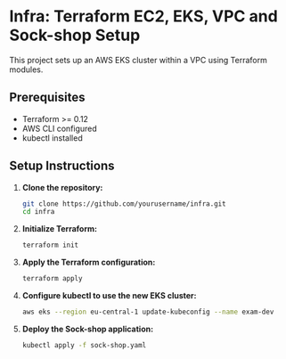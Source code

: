 # Infra: Terraform EC2, EKS, VPC and Sock-shop Setup

This project sets up an AWS EKS cluster within a VPC using Terraform modules. 

## Prerequisites

- Terraform >= 0.12
- AWS CLI configured
- kubectl installed

## Setup Instructions

1. **Clone the repository:**
    ```sh
    git clone https://github.com/yourusername/infra.git
    cd infra
    ```

2. **Initialize Terraform:**
    ```sh
    terraform init
    ```

3. **Apply the Terraform configuration:**
    ```sh
    terraform apply
    ```

4. **Configure kubectl to use the new EKS cluster:**
    ```sh
    aws eks --region eu-central-1 update-kubeconfig --name exam-dev
    ```

5. **Deploy the Sock-shop application:**
    ```sh
    kubectl apply -f sock-shop.yaml
    ```